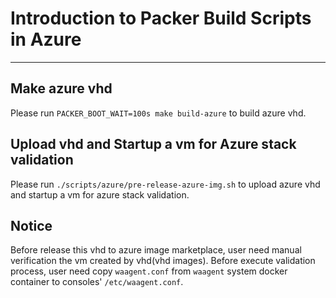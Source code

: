 # Introduction to Packer Build Scripts in Azure
---
## Make azure vhd
Please run `PACKER_BOOT_WAIT=100s make build-azure` to build azure vhd.

## Upload vhd and Startup a vm for Azure stack validation
Please run `./scripts/azure/pre-release-azure-img.sh` to upload azure vhd and startup a vm for azure stack validation.

## Notice
Before release this vhd to azure image marketplace, user need manual verification the vm created by vhd(vhd images).
Before execute validation process, user need copy `waagent.conf` from `waagent` system docker container to consoles' `/etc/waagent.conf`. 